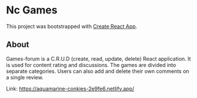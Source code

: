 # Nc Games

This project was bootstrapped with [Create React App](https://github.com/facebook/create-react-app).

## About
Games-forum is a C.R.U.D (create, read, update, delete) React application. It is used for content rating and discussions. The games are divided into separate categories. Users can also add and delete their own comments on a  single review.

Link: https://aquamarine-conkies-2e9fe6.netlify.app/
